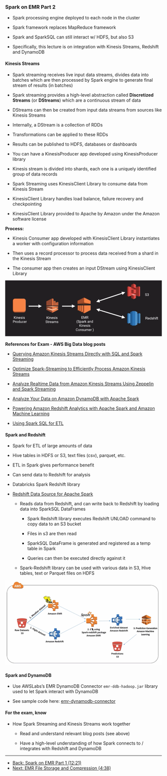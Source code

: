 ### Spark on EMR Part 2

* Spark processing engine deployed to each node in the cluster

* Spark framework replaces MapReduce framework

* Spark and SparkSQL can still interact w/ HDFS, but also S3

* Specifically, this lecture is on integration with Kinesis Streams, Redshift and DynamoDB

#### Kinesis Streams

* Spark streaming receives live input data streams, divides data into batches which are then processed by Spark engine to generate final stream of results (in batches)

* Spark streaming provides a high-level abstraction called **Discretized Streams** (or **DStreams**) which are a continuous stream of data

* DStreams can then be created from input data streams from sources like Kinesis Streams

* Internally, a DStream is a collection of RDDs

* Transformations can be applied to these RDDs

* Results can be published to HDFS, databases or dashboards

* You can have a KinesisProducer app developed using KinesisProducer library

* Kinesis stream is divided into shards, each one is a uniquely identified group of data records

* Spark Streaming uses KinesisClient Library to consume data from Kinesis Stream

* KinesisClient Library handles load balance, failure recovery and checkpointing

* KinesisClient Library provided to Apache by Amazon under the Amazon software license

**Process:**

* Kinesis Consumer app developed with KinesisClient Library instantiates a worker with configuration information

* Then uses a record processor to process data received from a shard in the Kinesis Stream

* The consumer app then creates an input DStream using KinesisClient Library

![image alt text](../images/domain3_4.png)

**References for Exam - AWS Big Data blog posts**

* [Querying Amazon Kinesis Streams Directly with SQL and Spark Streaming](https://aws.amazon.com/blogs/big-data/querying-amazon-kinesis-streams-directly-with-sql-and-spark-streaming/)

* [Optimize Spark-Streaming to Efficiently Process Amazon Kinesis Streams](https://aws.amazon.com/blogs/big-data/optimize-spark-streaming-to-efficiently-process-amazon-kinesis-streams/)

* [Analyze Realtime Data from Amazon Kinesis Streams Using Zeppelin and Spark Streaming](https://aws.amazon.com/blogs/big-data/analyze-realtime-data-from-amazon-kinesis-streams-using-zeppelin-and-spark-streaming/)

* [Analyze Your Data on Amazon DynamoDB with Apache Spark](https://aws.amazon.com/blogs/big-data/analyze-your-data-on-amazon-dynamodb-with-apache-spark/)

* [Powering Amazon Redshift Analytics with Apache Spark and Amazon Machine Learning](https://aws.amazon.com/blogs/big-data/powering-amazon-redshift-analytics-with-apache-spark-and-amazon-machine-learning/)

* [Using Spark SQL for ETL](https://aws.amazon.com/blogs/big-data/using-spark-sql-for-etl/)

#### Spark and Redshift

* Spark for ETL of large amounts of data

* Hive tables in HDFS or S3, text files (csv), parquet, etc.

* ETL in Spark gives performance benefit

* Can send data to Redshift for analysis

* Databricks Spark Redshift library

* [Redshift Data Source for Apache Spark](https://github.com/databricks/spark-redshift)

    * Reads data from Redshift, and can write back to Redshift by loading data into SparkSQL DataFrames

        * Spark Redshift library executes Redshift UNLOAD command to copy data to an S3 bucket

        * Files in s3 are then read

        * SparkSQL DataFrame is generated and registered as a temp table in Spark

        * Queries can then be executed directly against it

    * Spark-Redshift library can be used with various data in S3, Hive tables, text or Parquet files on HDFS

![redshift and spark and ML](../images/spark_redshift.png)

#### Spark and DynamoDB

* Use AWSLabs’s EMR DynamoDB Connector `emr-ddb-hadoop.jar` library used to let Spark interact with DynamoDB

* See sample code here: [emr-dynamodb-connector](https://github.com/awslabs/emr-dynamodb-connector)

#### For the exam, know

* How Spark Streaming and Kinesis Streams work together

    * Read and understand relevant blog posts (see above)

    * Have a high-level understanding of how Spark connects to / integrates with Redshift and DynamoDB

---


* [Back: Spark on EMR Part 1 (12:21)](EMR_Spark_Part_1.md)
* [Next: EMR File Storage and Compression (4:38)](EMR_File_Storage_and_Compression.md)
